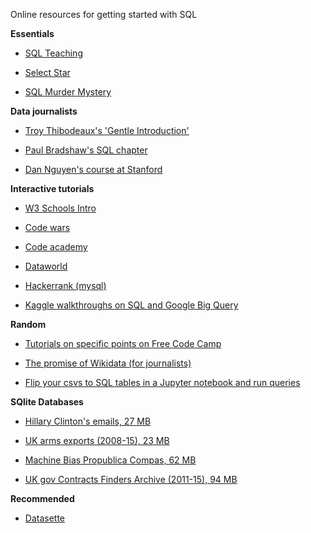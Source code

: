 Online resources for getting started with SQL


**Essentials**

- [SQL Teaching](https://www.sqlteaching.com/)

- [Select Star](https://selectstarsql.com/)

- [SQL Murder Mystery](http://mystery.knightlab.com/walkthrough.html)


**Data journalists**

- [Troy Thibodeaux's 'Gentle Introduction'](https://a-gentle-introduction-to-sql.readthedocs.io/en/latest/)

- [Paul Bradshaw's SQL chapter](https://docs.google.com/document/d/e/2PACX-1vQQzSM5scsn2wjrL02o-rf9gHaiBQ2GcGoc2QBAXPxq12cKGtH6jFrGVmUt_rUfqtmo41Gq4J1luzkE/pub)

- [Dan Nguyen's course at Stanford](http://www.padjo.org/tutorials/#databases)


**Interactive tutorials**

- [W3 Schools Intro](https://www.w3schools.com/sql/default.asp)

- [Code wars](https://www.codewars.com/collections/sql-for-beginners)

- [Code academy](https://www.codecademy.com/courses/learn-sql/)

- [Dataworld](https://docs.data.world/documentation/sql/concepts/basic/intro.html#sql-on-dataworld)

- [Hackerrank (mysql)](https://www.hackerrank.com/domains/sql)

- [Kaggle walkthroughs on SQL and Google Big Query](https://www.kaggle.com/learn/intro-to-sql)


**Random**

- [Tutorials on specific points on Free Code Camp](https://www.freecodecamp.org/news/search/?query=sql)

- [The promise of Wikidata (for journalists)](https://datajournalism.com/read/longreads/the-promise-of-wikidata)

- [Flip your csvs to SQL tables in a Jupyter notebook and run queries](https://towardsdatascience.com/python-pandas-and-sqlite-a0e2c052456f)


**SQlite Databases**

- [Hillary Clinton's emails, 27 MB](https://www.kaggle.com/kaggle/hillary-clinton-emails)

- [UK arms exports (2008-15), 23 MB](https://www.kaggle.com/kaggle/hillary-clinton-emails)

- [Machine Bias Propublica Compas, 62 MB](https://github.com/propublica/compas-analysis)

- [UK gov Contracts Finders Archive (2011-15), 94 MB](https://data.gov.uk/data/contracts-finder-archive/data-feeds/)


**Recommended**

- [Datasette](https://datasette.io/)

